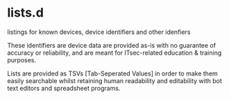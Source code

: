 # lists.d
listings for known devices, device identifiers and other idenfiers

These identifiers are device data are provided as-is with no guarantee of accuracy or reliability, and are meant for ITsec-related education & training purposes.

Lists are provided as TSVs [Tab-Seperated Values] in order to make them easily searchable whilst retaining human readability and editability with bot text editors and spreadsheet programs.
